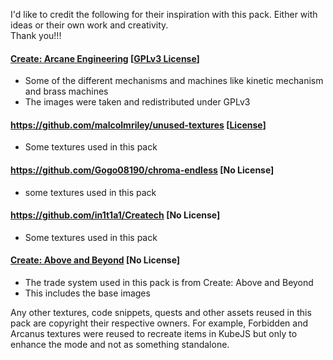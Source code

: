 I'd like to credit the following for their inspiration with this pack.  Either with ideas or their own work and creativity.  
Thank you!!!

#### [Create: Arcane Engineering](https://github.com/CoolerGangster/Create-Arcane-Engineering) [[GPLv3 License](https://github.com/CoolerGangster/Create-Arcane-Engineering/blob/dev/LICENSE)]
- Some of the different mechanisms and machines like kinetic mechanism and brass machines
- The images were taken and redistributed under GPLv3

#### https://github.com/malcolmriley/unused-textures [[License](https://github.com/malcolmriley/unused-textures/blob/master/LICENSE)]
- Some textures used in this pack

#### https://github.com/Gogo08190/chroma-endless [No License]
- some textures used in this pack

#### https://github.com/in1t1a1/Createch [No License]
- Some textures used in this pack

#### [Create: Above and Beyond](https://github.com/simibubi/Above-and-Beyond) [No License]
- The trade system used in this pack is from Create: Above and Beyond
- This includes the base images


Any other textures, code snippets, quests and other assets reused in this pack are copyright their respective owners.
For example, Forbidden and Arcanus textures were reused to recreate items in KubeJS but only to enhance the mode and not as something standalone.





